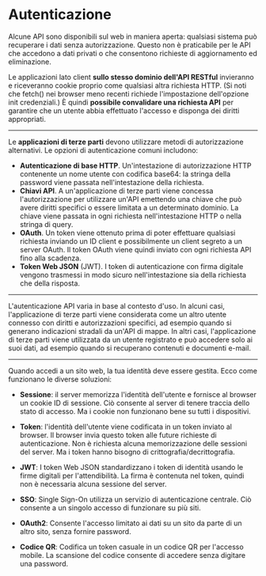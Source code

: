 # Autenticazione

Alcune API sono disponibili sul web in maniera aperta: qualsiasi sistema può recuperare i dati senza autorizzazione. Questo non è praticabile per le API che accedono a dati privati ​​o che consentono richieste di aggiornamento ed eliminazione.

Le applicazioni lato client **sullo stesso dominio dell'API RESTful** invieranno e riceveranno cookie proprio come qualsiasi altra richiesta HTTP. (Si noti che fetch() nei browser meno recenti richiede l'impostazione dell'opzione init credenziali.) È quindi **possibile convalidare una richiesta API** per garantire che un utente abbia effettuato l'accesso e disponga dei diritti appropriati.

---

Le **applicazioni di terze parti** devono utilizzare metodi di autorizzazione alternativi. Le opzioni di autenticazione comuni includono:

* **Autenticazione di base HTTP**. Un'intestazione di autorizzazione HTTP contenente un nome utente con codifica base64: la stringa della password viene passata nell'intestazione della richiesta.
* **Chiavi API**. A un'applicazione di terze parti viene concessa l'autorizzazione per utilizzare un'API emettendo una chiave che può avere diritti specifici o essere limitata a un determinato dominio. La chiave viene passata in ogni richiesta nell'intestazione HTTP o nella stringa di query.
* **OAuth**. Un token viene ottenuto prima di poter effettuare qualsiasi richiesta inviando un ID client e possibilmente un client segreto a un server OAuth. Il token OAuth viene quindi inviato con ogni richiesta API fino alla scadenza.
* **Token Web JSON** (JWT). I token di autenticazione con firma digitale vengono trasmessi in modo sicuro nell'intestazione sia della richiesta che della risposta.

---

L'autenticazione API varia in base al contesto d'uso. In alcuni casi, l'applicazione di terze parti viene considerata come un altro utente connesso con diritti e autorizzazioni specifici, ad esempio quando si generano indicazioni stradali da un'API di mappe. In altri casi, l'applicazione di terze parti viene utilizzata da un utente registrato e può accedere solo ai suoi dati, ad esempio quando si recuperano contenuti e documenti e-mail.

---

Quando accedi a un sito web, la tua identità deve essere gestita. Ecco come funzionano le diverse soluzioni:

- **Sessione**: il server memorizza l'identità dell'utente e fornisce al browser un cookie ID di sessione. Ciò consente al server di tenere traccia dello stato di accesso. Ma i cookie non funzionano bene su tutti i dispositivi.

- **Token**: l'identità dell'utente viene codificata in un token inviato al browser. Il browser invia questo token alle future richieste di autenticazione. Non è richiesta alcuna memorizzazione delle sessioni del server. Ma i token hanno bisogno di crittografia/decrittografia.

- **JWT**: I token Web JSON standardizzano i token di identità usando le firme digitali per l'attendibilità. La firma è contenuta nel token, quindi non è necessaria alcuna sessione del server.

- **SSO**: Single Sign-On utilizza un servizio di autenticazione centrale. Ciò consente a un singolo accesso di funzionare su più siti.

- **OAuth2**: Consente l'accesso limitato ai dati su un sito da parte di un altro sito, senza fornire password.

- **Codice QR**: Codifica un token casuale in un codice QR per l'accesso mobile. La scansione del codice consente di accedere senza digitare una password.
